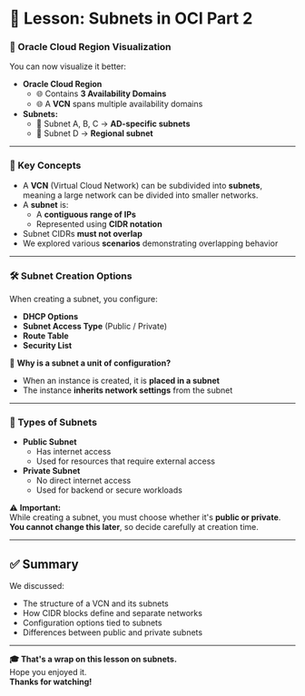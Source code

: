 # 🧩 Lesson: Subnets in OCI Part 2

### 📍 Oracle Cloud Region Visualization

You can now visualize it better:

- **Oracle Cloud Region**
  - 🌐 Contains **3 Availability Domains**
  - 🌐 A **VCN** spans multiple availability domains
- **Subnets:**
  - 🔹 Subnet A, B, C → **AD-specific subnets**
  - 🔸 Subnet D → **Regional subnet**

---

### 🧠 Key Concepts

- A **VCN** (Virtual Cloud Network) can be subdivided into **subnets**, meaning a large network can be divided into smaller networks.
- A **subnet** is:
  - A **contiguous range of IPs**
  - Represented using **CIDR notation**
- Subnet CIDRs **must not overlap**
- We explored various **scenarios** demonstrating overlapping behavior

---

### 🛠️ Subnet Creation Options

When creating a subnet, you configure:

- **DHCP Options**
- **Subnet Access Type** (Public / Private)
- **Route Table**
- **Security List**

🧩 **Why is a subnet a unit of configuration?**
- When an instance is created, it is **placed in a subnet**
- The instance **inherits network settings** from the subnet

---

### 🔄 Types of Subnets

- **Public Subnet**
  - Has internet access
  - Used for resources that require external access
- **Private Subnet**
  - No direct internet access
  - Used for backend or secure workloads

⚠️ **Important:**  
While creating a subnet, you must choose whether it's **public or private**.  
**You cannot change this later**, so decide carefully at creation time.

---

## ✅ Summary

We discussed:

- The structure of a VCN and its subnets
- How CIDR blocks define and separate networks
- Configuration options tied to subnets
- Differences between public and private subnets

---

**🎓 That's a wrap on this lesson on subnets.**  
Hope you enjoyed it.  
**Thanks for watching!**
